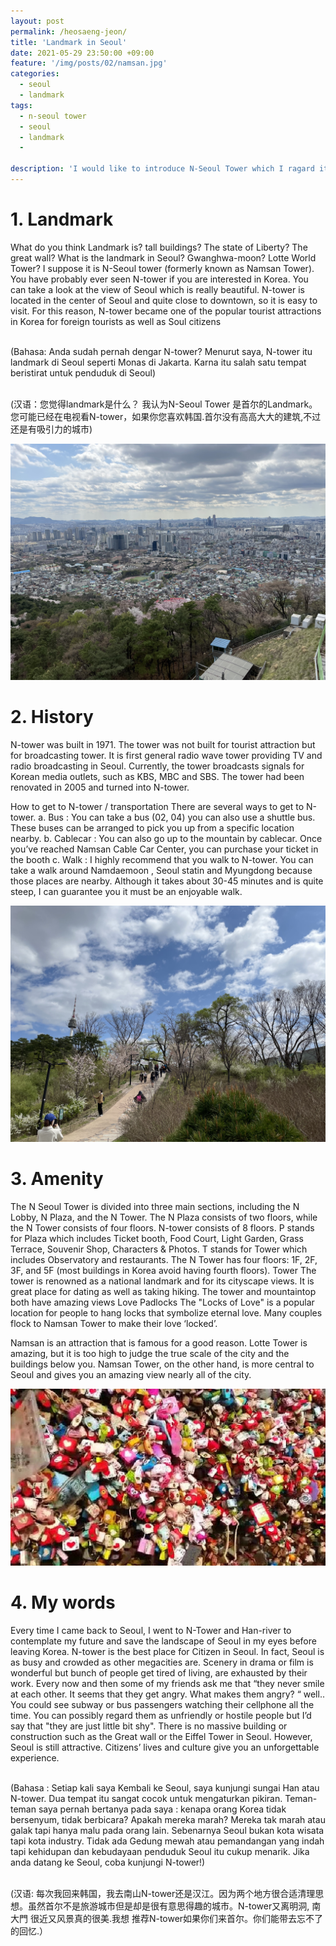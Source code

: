 ```yaml
---
layout: post
permalink: /heosaeng-jeon/
title: 'Landmark in Seoul'
date: 2021-05-29 23:50:00 +09:00
feature: '/img/posts/02/namsan.jpg'
categories:
  - seoul
  - landmark
tags:
  - n-seoul tower
  - seoul
  - landmark
  -

description: 'I would like to introduce N-Seoul Tower which I ragard it as a landmark in Seoul. (saya ingin memperkenalkan N-Seoul Tower yang saya anggap Landmark di Seoul / 我想介绍N-SeoulTower我认为在首尔的landmark。)  .'
---
```


# 1. Landmark
What do you think Landmark is? tall buildings? The state of Liberty? The great wall?
What is the landmark in Seoul? Gwanghwa-moon? Lotte World Tower? I suppose it is N-Seoul tower (formerly known as Namsan Tower). You have probably ever seen N-tower if you are interested in Korea.
You can take a look at the view of Seoul which is really beautiful. N-tower is located in the center of Seoul and quite close to downtown, so it is easy to visit. For this reason, N-tower became one of the popular tourist attractions in Korea for foreign tourists as well as Soul citizens

<br>(Bahasa: Anda sudah pernah dengar N-tower? Menurut saya, N-tower itu landmark di Seoul seperti Monas di Jakarta. Karna itu salah satu tempat beristirat untuk penduduk di Seoul)

<br>(汉语：您觉得landmark是什么？ 我认为N-Seoul Tower 是首尔的Landmark。您可能已经在电视看N-tower，如果你您喜欢韩国.首尔没有高高大大的建筑,不过还是有吸引力的城市)

![남산](/img/posts/02/seoul.jpg)
# 2. History
N-tower was built in 1971. The tower was not built for tourist attraction but for broadcasting tower. It is first general radio wave tower providing TV and radio broadcasting in Seoul. Currently, the tower broadcasts signals for Korean media outlets, such as KBS, MBC and SBS. The tower had been renovated in 2005 and turned into N-tower.

How to get to N-tower / transportation
There are several ways to get to N-tower.
a.	Bus : You can take a bus (02, 04) you can also use a shuttle bus. These buses can be arranged to pick you up from a specific location nearby.
b.	Cablecar : You can also go up to the mountain by cablecar. Once you’ve reached Namsan Cable Car Center, you can purchase your ticket in the booth
c.	Walk : I highly recommend that you walk to N-tower. You can take a walk around Namdaemoon , Seoul statin and Myungdong because those places are nearby.  Although it takes about 30-45 minutes and is quite steep, I can guarantee you it must be an enjoyable walk.

![남산](/img/posts/02/namsan1.jpg)
# 3. Amenity
The N Seoul Tower is divided into three main sections, including the N Lobby, N Plaza, and the N Tower. The N Plaza consists of two floors, while the N Tower consists of four floors.
N-tower consists of 8 floors. P stands for Plaza which includes Ticket booth, Food Court, Light Garden, Grass Terrace, Souvenir Shop, Characters & Photos. T stands for Tower which includes Observatory and restaurants. The N Tower has four floors: 1F, 2F, 3F, and 5F (most buildings in Korea avoid having fourth floors).
Tower
The tower is renowned as a national landmark and for its cityscape views. It is great place for dating as well as taking hiking. The tower and mountaintop both have amazing views
Love Padlocks
The "Locks of Love" is a popular location for people to hang locks that symbolize eternal love.
Many couples flock to Namsan Tower to make their love ‘locked’.

Namsan is an attraction that is famous for a good reason.
Lotte Tower is amazing, but it is too high to judge the true scale of the city and the buildings below you. Namsan Tower, on the other hand, is more central to Seoul and gives you an amazing view nearly all of the city.

![열쇠](/img/posts/02/keys.jpg)
# 4. My words
Every time I came back to Seoul, I went to N-Tower and Han-river to contemplate my future and save the landscape of Seoul in my eyes before leaving Korea. N-tower is the best place for Citizen in Seoul.
In fact, Seoul is as busy and crowded as other megacities are. Scenery in drama or film is wonderful but bunch of people get tired of living, are exhausted by their work. Every now and then some of my friends ask me that “they never smile at each other. It seems that they get angry. What makes them angry? “ well..  You could see subway or bus passengers watching their cellphone all the time. You can possibly regard them as unfriendly or hostile people but I’d say that "they are just little bit shy".
There is no massive building or construction such as the Great wall or the Eiffel Tower in Seoul. However, Seoul is still attractive. Citizens’ lives and culture give you an unforgettable experience.

<br>(Bahasa : Setiap kali saya Kembali ke Seoul, saya kunjungi sungai Han atau N-tower. Dua tempat itu sangat cocok untuk mengaturkan pikiran. Teman-teman saya pernah bertanya pada saya : kenapa orang Korea tidak bersenyum, tidak berbicara? Apakah mereka marah? Mereka tak marah atau galak tapi hanya malu pada orang lain. Sebenarnya Seoul bukan kota wisata tapi kota industry. Tidak ada Gedung mewah atau pemandangan yang indah tapi kehidupan dan kebudayaan penduduk Seoul itu cukup menarik. Jika anda datang ke Seoul, coba kunjungi N-tower!)

<br>(汉语: 每次我回来韩国，我去南山N-tower还是汉江。因为两个地方很合适清理思想。虽然首尔不是旅游城市但是却是很有意思得趣的城市。N-tower又离明洞, 南大門 很近又风景真的很美.我想 推荐N-tower如果你们来首尔。你们能带去忘不了的回忆.）
